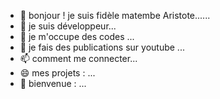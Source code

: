 - 👋 bonjour ! je suis fidèle matembe Aristote......
- 👀 je suis développeur...
- 🌱 je m'occupe des codes  ...
- 💞️ je fais des publications sur youtube  ...
- 📫 comment me connecter...
- 😄 mes projets : ...
- 🌟 bienvenue : ...

<!---
Fidel2003-web/Fidel2003-web is a ✨ special ✨ repository because its `README.md` (this file) appears on your GitHub profile.
You can click the Preview link to take a look at your changes.
--->
